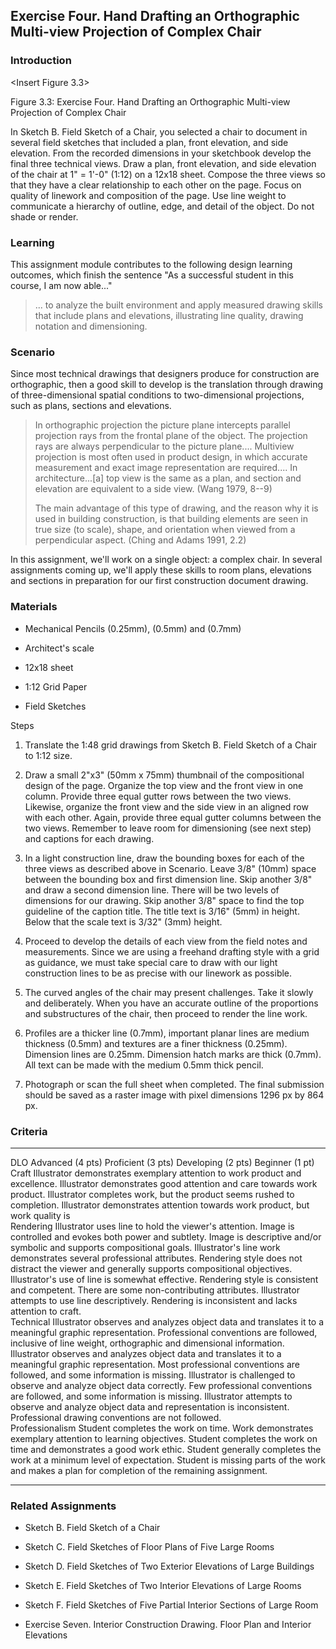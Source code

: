 ## Exercise Four. Hand Drafting an Orthographic Multi-view Projection of Complex Chair

### Introduction

\<Insert Figure 3.3\>

Figure 3.3: Exercise Four. Hand Drafting an Orthographic Multi-view
Projection of Complex Chair

In Sketch B. Field Sketch of a Chair, you selected a chair to document
in several field sketches that included a plan, front elevation, and
side elevation. From the recorded dimensions in your sketchbook develop
the final three technical views. Draw a plan, front elevation, and side
elevation of the chair at 1" = 1'-0" (1:12) on a 12x18 sheet. Compose
the three views so that they have a clear relationship to each other on
the page. Focus on quality of linework and composition of the page. Use
line weight to communicate a hierarchy of outline, edge, and detail of
the object. Do not shade or render.

### Learning

This assignment module contributes to the following design learning
outcomes, which finish the sentence "As a successful student in this
course, I am now able..."

> ... to analyze the built environment and apply measured drawing skills
> that include plans and elevations, illustrating line quality, drawing
> notation and dimensioning.

### Scenario

Since most technical drawings that designers produce for construction
are orthographic, then a good skill to develop is the translation
through drawing of three-dimensional spatial conditions to
two-dimensional projections, such as plans, sections and elevations.

> In orthographic projection the picture plane intercepts parallel
> projection rays from the frontal plane of the object. The projection
> rays are always perpendicular to the picture plane.... Multiview
> projection is most often used in product design, in which accurate
> measurement and exact image representation are required.... In
> architecture...\[a\] top view is the same as a plan, and section and
> elevation are equivalent to a side view. (Wang 1979, 8--9)
>
> The main advantage of this type of drawing, and the reason why it is
> used in building construction, is that building elements are seen in
> true size (to scale), shape, and orientation when viewed from a
> perpendicular aspect. (Ching and Adams 1991, 2.2)

In this assignment, we'll work on a single object: a complex chair. In
several assignments coming up, we'll apply these skills to room plans,
elevations and sections in preparation for our first construction
document drawing.

### Materials

-   Mechanical Pencils (0.25mm), (0.5mm) and (0.7mm)

-   Architect's scale

-   12x18 sheet

-   1:12 Grid Paper

-   Field Sketches

Steps

1.  Translate the 1:48 grid drawings from Sketch B. Field Sketch of a
    Chair to 1:12 size.

2.  Draw a small 2"x3" (50mm x 75mm) thumbnail of the compositional
    design of the page. Organize the top view and the front view in one
    column. Provide three equal gutter rows between the two views.
    Likewise, organize the front view and the side view in an aligned
    row with each other. Again, provide three equal gutter columns
    between the two views. Remember to leave room for dimensioning (see
    next step) and captions for each drawing.

3.  In a light construction line, draw the bounding boxes for each of
    the three views as described above in Scenario. Leave 3/8\" (10mm)
    space between the bounding box and first dimension line. Skip
    another 3/8\" and draw a second dimension line. There will be two
    levels of dimensions for our drawing. Skip another 3/8\" space to
    find the top guideline of the caption title. The title text is
    3/16\" (5mm) in height. Below that the scale text is 3/32\" (3mm)
    height.

4.  Proceed to develop the details of each view from the field notes and
    measurements. Since we are using a freehand drafting style with a
    grid as guidance, we must take special care to draw with our light
    construction lines to be as precise with our linework as possible.

5.  The curved angles of the chair may present challenges. Take it
    slowly and deliberately. When you have an accurate outline of the
    proportions and substructures of the chair, then proceed to render
    the line work.

6.  Profiles are a thicker line (0.7mm), important planar lines are
    medium thickness (0.5mm) and textures are a finer thickness
    (0.25mm). Dimension lines are 0.25mm. Dimension hatch marks are
    thick (0.7mm). All text can be made with the medium 0.5mm thick
    pencil.

7.  Photograph or scan the full sheet when completed. The final
    submission should be saved as a raster image with pixel dimensions
    1296 px by 864 px.

### Criteria

  ----------------- -------------------------------------------------------------------------------------------------------------------------------------------------------------------------------------------------------------------- -------------------------------------------------------------------------------------------------------------------------------------------------------------------------------------- ----------------------------------------------------------------------------------------------------------------------------------------------------- ------------------------------------------------------------------------------------------------------------------------------------------------ --
  DLO               Advanced (4 pts)                                                                                                                                                                                                     Proficient (3 pts)                                                                                                                                                                     Developing (2 pts)                                                                                                                                    Beginner (1 pt)                                                                                                                                  
  Craft             Illustrator demonstrates exemplary attention to work product and excellence.                                                                                                                                         Illustrator demonstrates good attention and care towards work product.                                                                                                                 Illustrator completes work, but the product seems rushed to completion.                                                                               Illustrator demonstrates attention towards work product, but work quality is                                                                     
  Rendering         Illustrator uses line to hold the viewer\'s attention. Image is controlled and evokes both power and subtlety. Image is descriptive and/or symbolic and supports compositional goals.                                Illustrator\'s line work demonstrates several professional attributes. Rendering style does not distract the viewer and generally supports compositional objectives.                   Illustrator\'s use of line is somewhat effective. Rendering style is consistent and competent. There are some non-contributing attributes.            Illustrator attempts to use line descriptively. Rendering is inconsistent and lacks attention to craft.                                          
  Technical         Illustrator observes and analyzes object data and translates it to a meaningful graphic representation. Professional conventions are followed, inclusive of line weight, orthographic and dimensional information.   Illustrator observes and analyzes object data and translates it to a meaningful graphic representation. Most professional conventions are followed, and some information is missing.   Illustrator is challenged to observe and analyze object data correctly. Few professional conventions are followed, and some information is missing.   Illustrator attempts to observe and analyze object data and representation is inconsistent. Professional drawing conventions are not followed.   
  Professionalism   Student completes the work on time. Work demonstrates exemplary attention to learning objectives.                                                                                                                    Student completes the work on time and demonstrates a good work ethic.                                                                                                                 Student generally completes the work at a minimum level of expectation.                                                                               Student is missing parts of the work and makes a plan for completion of the remaining assignment.                                                
  ----------------- -------------------------------------------------------------------------------------------------------------------------------------------------------------------------------------------------------------------- -------------------------------------------------------------------------------------------------------------------------------------------------------------------------------------- ----------------------------------------------------------------------------------------------------------------------------------------------------- ------------------------------------------------------------------------------------------------------------------------------------------------ --

### Related Assignments

-   Sketch B. Field Sketch of a Chair

-   Sketch C. Field Sketches of Floor Plans of Five Large Rooms

-   Sketch D. Field Sketches of Two Exterior Elevations of Large
    Buildings

-   Sketch E. Field Sketches of Two Interior Elevations of Large Rooms

-   Sketch F. Field Sketches of Five Partial Interior Sections of Large
    Room

-   Exercise Seven. Interior Construction Drawing. Floor Plan and
    Interior Elevations
